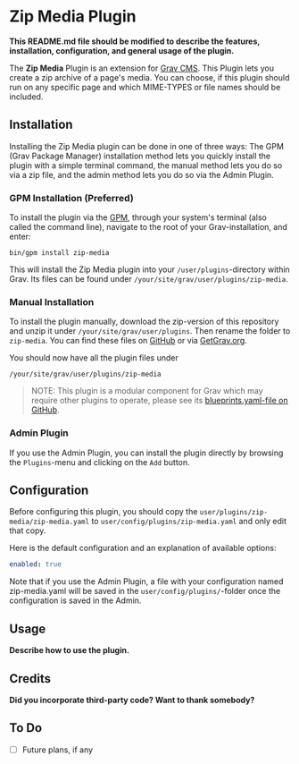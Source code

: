 # Zip Media Plugin

**This README.md file should be modified to describe the features, installation, configuration, and general usage of the plugin.**

The **Zip Media** Plugin is an extension for [Grav CMS](http://github.com/getgrav/grav). This Plugin lets you create a zip archive of a page&#039;s media. You can choose, if this plugin should run on any specific page and which MIME-TYPES or file names should be included.

## Installation

Installing the Zip Media plugin can be done in one of three ways: The GPM (Grav Package Manager) installation method lets you quickly install the plugin with a simple terminal command, the manual method lets you do so via a zip file, and the admin method lets you do so via the Admin Plugin.

### GPM Installation (Preferred)

To install the plugin via the [GPM](http://learn.getgrav.org/advanced/grav-gpm), through your system's terminal (also called the command line), navigate to the root of your Grav-installation, and enter:

    bin/gpm install zip-media

This will install the Zip Media plugin into your `/user/plugins`-directory within Grav. Its files can be found under `/your/site/grav/user/plugins/zip-media`.

### Manual Installation

To install the plugin manually, download the zip-version of this repository and unzip it under `/your/site/grav/user/plugins`. Then rename the folder to `zip-media`. You can find these files on [GitHub](https://github.com/maxwienole/grav-plugin-zip-media) or via [GetGrav.org](http://getgrav.org/downloads/plugins#extras).

You should now have all the plugin files under

    /your/site/grav/user/plugins/zip-media
	
> NOTE: This plugin is a modular component for Grav which may require other plugins to operate, please see its [blueprints.yaml-file on GitHub](https://github.com/maxwienole/grav-plugin-zip-media/blob/master/blueprints.yaml).

### Admin Plugin

If you use the Admin Plugin, you can install the plugin directly by browsing the `Plugins`-menu and clicking on the `Add` button.

## Configuration

Before configuring this plugin, you should copy the `user/plugins/zip-media/zip-media.yaml` to `user/config/plugins/zip-media.yaml` and only edit that copy.

Here is the default configuration and an explanation of available options:

```yaml
enabled: true
```

Note that if you use the Admin Plugin, a file with your configuration named zip-media.yaml will be saved in the `user/config/plugins/`-folder once the configuration is saved in the Admin.

## Usage

**Describe how to use the plugin.**

## Credits

**Did you incorporate third-party code? Want to thank somebody?**

## To Do

- [ ] Future plans, if any

